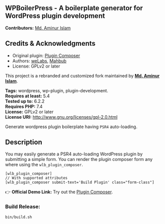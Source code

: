 ## WPBoilerPress - A boilerplate generator for WordPress plugin development
**Contributors:**  [Md. Aminur Islam](https://profiles.wordpress.org/aminurislam01/)

## Credits & Acknowledgments
- Original plugin: [Plugin Composer](https://github.com/welabs-ltd/plugin-composer)  
- Authors: [weLabs](https://profiles.wordpress.org/welabs/), [Mahbub](https://profiles.wordpress.org/mrabbani/)
- License: GPLv2 or later  

This project is a rebranded and customized fork maintained by **[Md. Aminur Islam](https://profiles.wordpress.org/aminurislam01/)**.

**Tags:** wordpress, wp-plugin, plugin-development.  
**Requires at least:** 5.4  
**Tested up to:** 6.2.2  
**Requires PHP:** 7.4  
**License:** GPLv2 or later  
**License URI:** http://www.gnu.org/licenses/gpl-2.0.html  

Generate wordpress plugin boilerplate having `PSR4` auto-loading.

## Description ##

You may easily generate a PSR4 auto-loading WordPress plugin by submitting a simple form. You can render the plugin composer form any where using the `wlb_plugin_composer`.

```
[wlb_plugin_composer]
// With supported attributes
[wlb_plugin_composer submit-text='Build Plugin' class="form-class"]
```


👉 **Official Demo Link:** Try out the [Plugin Composer](https://pluginizelab.dev/plugin-composer).

### Build Release:

```
bin/build.sh
```